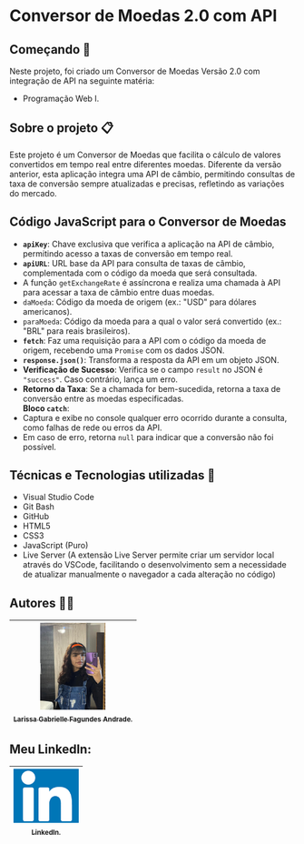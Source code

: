 # Conversor de Moedas 2.0 com API

## Começando 🚀
Neste projeto, foi criado um Conversor de Moedas Versão 2.0 com integração de API na seguinte matéria:
* Programação Web I.

## Sobre o projeto 📋
Este projeto é um Conversor de Moedas que facilita o cálculo de valores convertidos em tempo real entre diferentes moedas. Diferente da versão anterior, esta aplicação integra uma API de câmbio, permitindo consultas de taxa de conversão sempre atualizadas e precisas, refletindo as variações do mercado.

## Código JavaScript para o Conversor de Moedas
* **`apiKey`**: Chave exclusiva que verifica a aplicação na API de câmbio, permitindo acesso a taxas de conversão em tempo real.
* **`apiURL`**: URL base da API para consulta de taxas de câmbio, complementada com o código da moeda que será consultada.
* A função `getExchangeRate` é assíncrona e realiza uma chamada à API para acessar a taxa de câmbio entre duas moedas.
* `daMoeda`: Código da moeda de origem (ex.: "USD" para dólares americanos).
* `paraMoeda`: Código da moeda para a qual o valor será convertido (ex.: "BRL" para reais brasileiros).
* **`fetch`**: Faz uma requisição para a API com o código da moeda de origem, recebendo uma `Promise` com os dados JSON.
* **`response.json()`**: Transforma a resposta da API em um objeto JSON.
* **Verificação de Sucesso**: Verifica se o campo `result` no JSON é `"success"`. Caso contrário, lança um erro.
* **Retorno da Taxa**: Se a chamada for bem-sucedida, retorna a taxa de conversão entre as moedas especificadas.  
  **Bloco `catch`**:
* Captura e exibe no console qualquer erro ocorrido durante a consulta, como falhas de rede ou erros da API.
* Em caso de erro, retorna `null` para indicar que a conversão não foi possível.

## Técnicas e Tecnologias utilizadas 🔨
* Visual Studio Code
* Git Bash
* GitHub
* HTML5
* CSS3
* JavaScript (Puro)
* Live Server (A extensão Live Server permite criar um servidor local através do VSCode, facilitando o desenvolvimento sem a necessidade de atualizar manualmente o navegador a cada alteração no código)


## Autores ✍🏻
| [<img loading="eu.jpeg" src="eu.jpeg" width=115><br><sub>Larissa Gabrielle Fagundes Andrade.</sub>](https://github.com/gabriellefagundes) |
| :---: 
## Meu LinkedIn:
|  [<img loading="linkedin.png" src="linkedin.png" width=115><br><sub>LinkedIn.</sub>](https://www.linkedin.com/in/larissa-gabrielle-a74a272b3/)
| :---: 